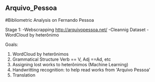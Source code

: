 ## Arquivo_Pessoa
#Bibliometric Analysis on Fernando Pessoa

Stage 1:
    -Webscrapping http://arquivopessoa.net/ 
    -Cleannig Dataset
    -WordCloud by heterônimo
 
 
Goals:
1) WordCloud by heterônimos
2) Grammatical Structure 
    Verb == V, Adj ==Ad, etc
3) Assigning lost works to heterônimos (Machine Learning)
4) Handwritting recognition: to help read works from 'Arquivo Pessoa'
5) Translation 
